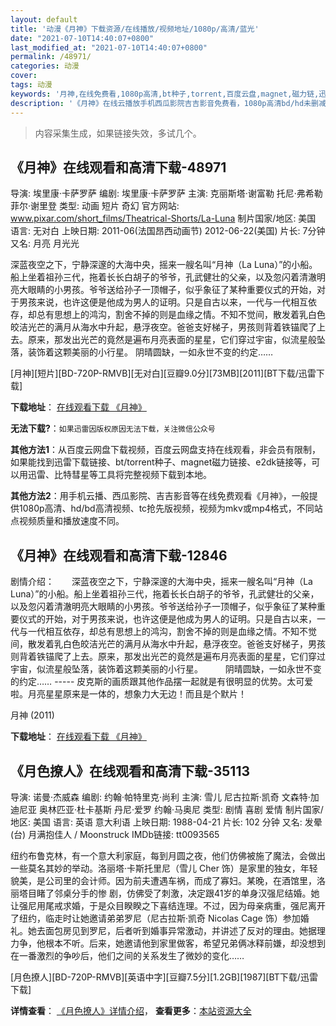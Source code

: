 ```yaml
---
layout: default
title: '动漫《月神》下载资源/在线播放/视频地址/1080p/高清/蓝光'
date: "2021-07-10T14:40:07+0800"
last_modified_at: "2021-07-10T14:40:07+0800"
permalink: /48971/
categories: 动漫
cover:
tags: 动漫
keywords: '月神,在线免费看,1080p高清,bt种子,torrent,百度云盘,magnet,磁力链,迅雷下载资源'
description: '《月神》在线云播放手机西瓜影院吉吉影音免费看，1080p高清bd/hd未删减完整版和tc抢先枪版，mkv/mp4格式，附带bt/torrent种子、magnet/磁力链、百度云盘、网盘资源迅雷下载链接'
---
```


>内容采集生成，如果链接失效，多试几个。


## 《月神》在线观看和高清下载-48971

导演: 埃里康·卡萨罗萨 编剧: 埃里康·卡萨罗萨 主演: 克丽斯塔·谢富勒 托尼·弗希勒 菲尔·谢里登 类型: 动画 短片 奇幻 官方网站: www.pixar.com/short_films/Theatrical-Shorts/La-Luna 制片国家/地区: 美国 语言: 无对白 上映日期: 2011-06(法国昂西动画节) 2012-06-22(美国) 片长: 7分钟 又名: 月亮 月光光

深蓝夜空之下，宁静深邃的大海中央，摇来一艘名叫“月神（La Luna）”的小船。船上坐着祖孙三代，拖着长长白胡子的爷爷，孔武健壮的父亲，以及忽闪着清澈明亮大眼睛的小男孩。爷爷送给孙子一顶帽子，似乎象征了某种重要仪式的开始，对于男孩来说，也许这便是他成为男人的证明。只是自古以来，一代与一代相互依存，却总有思想上的鸿沟，割舍不掉的则是血缘之情。不知不觉间，散发着乳白色皎洁光芒的满月从海水中升起，悬浮夜空。爸爸支好梯子，男孩则背着铁锚爬了上去。原来，那发出光芒的竟然是遍布月亮表面的星星，它们穿过宇宙，似流星般坠落，装饰着这颗美丽的小行星。 阴晴圆缺，一如永世不变的约定……


[月神][短片][BD-720P-RMVB][无对白][豆瓣9.0分][73MB][2011][BT下载/迅雷下载]

**下载地址**： [在线观看下载 《月神》](https://www.btdx8.com/torrent/la_luna_2011.html) 


**无法下载?**：`如果迅雷因版权原因无法下载，关注微信公众号 `

**其他方法1**：从百度云网盘下载视频，百度云网盘支持在线观看，非会员有限制，如果能找到迅雷下载链接、bt/torrent种子、magnet磁力链接、e2dk链接等，可以用迅雷、比特彗星等工具将完整视频下载到本地。

**其他方法2**：用手机云播、西瓜影院、吉吉影音等在线免费观看《月神》，一般提供1080p高清、hd/bd高清视频、tc抢先版视频，视频为mkv或mp4格式，不同站点视频质量和播放速度不同。


## 《月神》在线观看和高清下载-12846

剧情介绍：　　深蓝夜空之下，宁静深邃的大海中央，摇来一艘名叫“月神（La Luna）”的小船。船上坐着祖孙三代，拖着长长白胡子的爷爷，孔武健壮的父亲，以及忽闪着清澈明亮大眼睛的小男孩。爷爷送给孙子一顶帽子，似乎象征了某种重要仪式的开始，对于男孩来说，也许这便是他成为男人的证明。只是自古以来，一代与一代相互依存，却总有思想上的鸿沟，割舍不掉的则是血缘之情。不知不觉间，散发着乳白色皎洁光芒的满月从海水中升起，悬浮夜空。爸爸支好梯子，男孩则背着铁锚爬了上去。原来，那发出光芒的竟然是遍布月亮表面的星星，它们穿过宇宙，似流星般坠落，装饰着这颗美丽的小行星。  　　阴晴圆缺，一如永世不变的约定…… ----- 皮克斯的画质跟其他作品摆一起就是有很明显的优势。太可爱啦。月亮星星原来是一体的，想象力大无边！而且是个默片！


月神 (2011)

**下载地址**： [在线观看下载 《月神》](https://www.btbtdy.me/btdy/dy6440.html) 


## 《月色撩人》在线观看和高清下载-35113

导演: 诺曼·杰威森 编剧: 约翰·帕特里克·尚利 主演: 雪儿 尼古拉斯·凯奇 文森特·加迪尼亚 奥林匹亚·杜卡基斯 丹尼·爱罗 约翰·马奥尼 类型: 剧情 喜剧 爱情 制片国家/地区: 美国 语言: 英语 意大利语 上映日期: 1988-04-21 片长: 102 分钟 又名: 发晕(台) 月满抱佳人 / Moonstruck IMDb链接: tt0093565

纽约布鲁克林，有一个意大利家庭，每到月圆之夜，他们仿佛被施了魔法，会做出一些莫名其妙的举动。洛丽塔·卡斯托里尼（雪儿 Cher 饰）是家里的独女，年轻貌美，是公司里的会计师。因为前夫遭遇车祸，而成了寡妇。某晚，在酒馆里，洛丽塔目睹了邻桌分手的惨 剧，仿佛受了刺激，决定跟41岁的单身汉强尼结婚。她让强尼用尾戒求婚，于是众目睽睽之下喜结连理。不过，因为母亲病重，强尼离开了纽约，临走时让她邀请弟弟罗尼（尼古拉斯·凯奇 Nicolas Cage 饰）参加婚礼。她去面包房见到罗尼，后者听到婚事异常激动，并讲述了反对的理由。她据理力争，他根本不听。后来，她邀请他到家里做客，希望兄弟俩冰释前嫌，却没想到在一番激烈的争吵后，他们之间的关系发生了微妙的变化……


[月色撩人][BD-720P-RMVB][英语中字][豆瓣7.5分][1.2GB][1987][BT下载/迅雷下载]

**详情查看**： [《月色撩人》详情介绍](/movie/35113/)， **查看更多**：[本站资源大全](/movie/t/all/)

